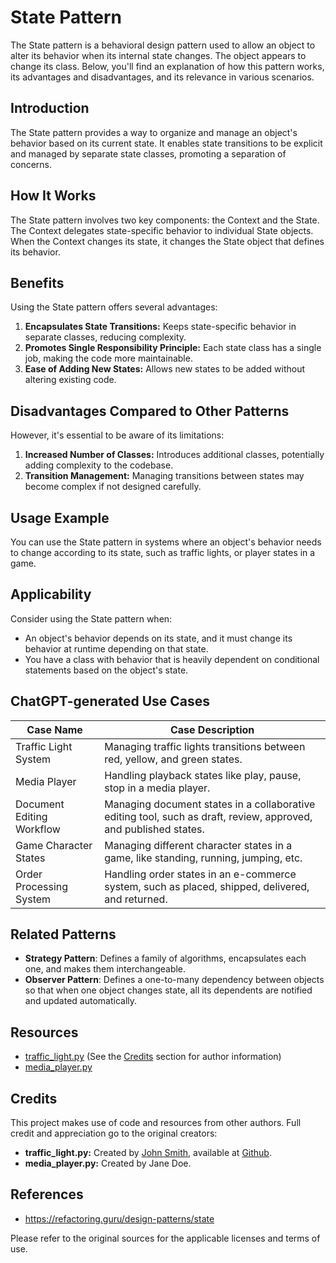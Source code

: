 # State Pattern

The State pattern is a behavioral design pattern used to allow an object to alter its behavior when its internal state changes. The object appears to change its class. Below, you'll find an explanation of how this pattern works, its advantages and disadvantages, and its relevance in various scenarios.

## Introduction

The State pattern provides a way to organize and manage an object's behavior based on its current state. It enables state transitions to be explicit and managed by separate state classes, promoting a separation of concerns.

## How It Works

The State pattern involves two key components: the Context and the State. The Context delegates state-specific behavior to individual State objects. When the Context changes its state, it changes the State object that defines its behavior.

## Benefits

Using the State pattern offers several advantages:

1. **Encapsulates State Transitions:** Keeps state-specific behavior in separate classes, reducing complexity.
2. **Promotes Single Responsibility Principle:** Each state class has a single job, making the code more maintainable.
3. **Ease of Adding New States:** Allows new states to be added without altering existing code.

## Disadvantages Compared to Other Patterns

However, it's essential to be aware of its limitations:

1. **Increased Number of Classes:** Introduces additional classes, potentially adding complexity to the codebase.
2. **Transition Management:** Managing transitions between states may become complex if not designed carefully.

## Usage Example

You can use the State pattern in systems where an object's behavior needs to change according to its state, such as traffic lights, or player states in a game.

## Applicability

Consider using the State pattern when:
- An object's behavior depends on its state, and it must change its behavior at runtime depending on that state.
- You have a class with behavior that is heavily dependent on conditional statements based on the object's state.

## ChatGPT-generated Use Cases
| Case Name                 | Case Description                                                                                                   |
|---------------------------|---------------------------------------------------------------------------------------------------------------------|
| Traffic Light System      | Managing traffic lights transitions between red, yellow, and green states.                                           |
| Media Player              | Handling playback states like play, pause, stop in a media player.                                                   |
| Document Editing Workflow | Managing document states in a collaborative editing tool, such as draft, review, approved, and published states.      |
| Game Character States     | Managing different character states in a game, like standing, running, jumping, etc.                                  |
| Order Processing System   | Handling order states in an e-commerce system, such as placed, shipped, delivered, and returned.                      |

## Related Patterns

- **Strategy Pattern**: Defines a family of algorithms, encapsulates each one, and makes them interchangeable.
- **Observer Pattern**: Defines a one-to-many dependency between objects so that when one object changes state, all its dependents are notified and updated automatically.

## Resources

- [traffic_light.py](traffic_light.py) (See the [Credits](#credits) section for author information)
- [media_player.py](media_player.py)

## Credits

This project makes use of code and resources from other authors. Full credit and appreciation go to the original creators:

- **traffic_light.py:** Created by [John Smith]("https://www.example.com/@JohnSmith"), available at [Github](https://github.com/JohnSmith/traffic-light).
- **media_player.py:** Created by Jane Doe.

## References
* https://refactoring.guru/design-patterns/state

Please refer to the original sources for the applicable licenses and terms of use.
